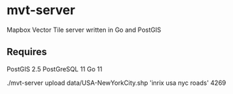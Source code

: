 # mvt-server
Mapbox Vector Tile server written in Go and PostGIS

## Requires
PostGIS 2.5
PostGreSQL 11
Go 11


./mvt-server upload data/USA-NewYorkCity.shp 'inrix usa nyc roads' 4269
